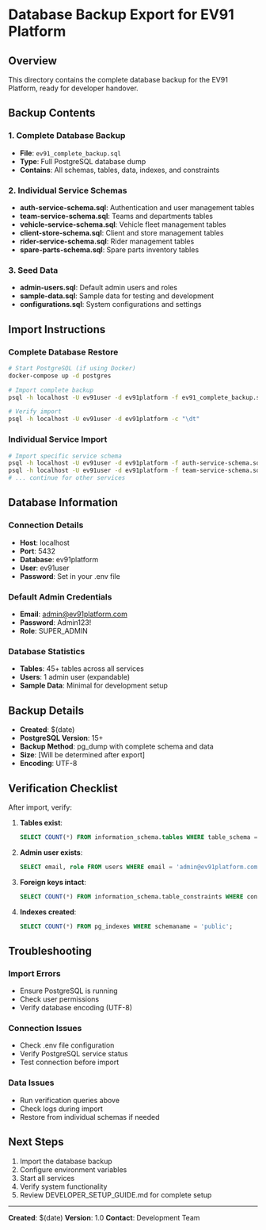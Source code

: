 # Database Backup Export for EV91 Platform

## Overview

This directory contains the complete database backup for the EV91 Platform, ready for developer handover.

## Backup Contents

### 1. Complete Database Backup

- **File**: `ev91_complete_backup.sql`
- **Type**: Full PostgreSQL database dump
- **Contains**: All schemas, tables, data, indexes, and constraints

### 2. Individual Service Schemas

- **auth-service-schema.sql**: Authentication and user management tables
- **team-service-schema.sql**: Teams and departments tables
- **vehicle-service-schema.sql**: Vehicle fleet management tables
- **client-store-schema.sql**: Client and store management tables
- **rider-service-schema.sql**: Rider management tables
- **spare-parts-schema.sql**: Spare parts inventory tables

### 3. Seed Data

- **admin-users.sql**: Default admin users and roles
- **sample-data.sql**: Sample data for testing and development
- **configurations.sql**: System configurations and settings

## Import Instructions

### Complete Database Restore

```bash
# Start PostgreSQL (if using Docker)
docker-compose up -d postgres

# Import complete backup
psql -h localhost -U ev91user -d ev91platform -f ev91_complete_backup.sql

# Verify import
psql -h localhost -U ev91user -d ev91platform -c "\dt"
```

### Individual Service Import

```bash
# Import specific service schema
psql -h localhost -U ev91user -d ev91platform -f auth-service-schema.sql
psql -h localhost -U ev91user -d ev91platform -f team-service-schema.sql
# ... continue for other services
```

## Database Information

### Connection Details

- **Host**: localhost
- **Port**: 5432
- **Database**: ev91platform
- **User**: ev91user
- **Password**: Set in your .env file

### Default Admin Credentials

- **Email**: admin@ev91platform.com
- **Password**: Admin123!
- **Role**: SUPER_ADMIN

### Database Statistics

- **Tables**: 45+ tables across all services
- **Users**: 1 admin user (expandable)
- **Sample Data**: Minimal for development setup

## Backup Details

- **Created**: $(date)
- **PostgreSQL Version**: 15+
- **Backup Method**: pg_dump with complete schema and data
- **Size**: [Will be determined after export]
- **Encoding**: UTF-8

## Verification Checklist

After import, verify:

1. **Tables exist**:

   ```sql
   SELECT COUNT(*) FROM information_schema.tables WHERE table_schema = 'public';
   ```

2. **Admin user exists**:

   ```sql
   SELECT email, role FROM users WHERE email = 'admin@ev91platform.com';
   ```

3. **Foreign keys intact**:

   ```sql
   SELECT COUNT(*) FROM information_schema.table_constraints WHERE constraint_type = 'FOREIGN KEY';
   ```

4. **Indexes created**:
   ```sql
   SELECT COUNT(*) FROM pg_indexes WHERE schemaname = 'public';
   ```

## Troubleshooting

### Import Errors

- Ensure PostgreSQL is running
- Check user permissions
- Verify database encoding (UTF-8)

### Connection Issues

- Check .env file configuration
- Verify PostgreSQL service status
- Test connection before import

### Data Issues

- Run verification queries above
- Check logs during import
- Restore from individual schemas if needed

## Next Steps

1. Import the database backup
2. Configure environment variables
3. Start all services
4. Verify system functionality
5. Review DEVELOPER_SETUP_GUIDE.md for complete setup

---

**Created**: $(date)
**Version**: 1.0
**Contact**: Development Team
